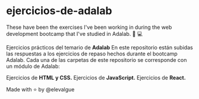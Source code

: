 # ejercicios-de-adalab
These have been the exercises I've been working in during the web development bootcamp that I've studied in Adalab. 🐶  💻

Ejercicios prácticos del temario de __Adalab__
En este repositorio están subidas las respuestas a los ejercicios de repaso hechos durante el bootcamp Adalab. Cada una de las carpetas de este repositorio se corresponde con un módulo de Adalab:

Ejercicios de __HTML y CSS.__
Ejercicios de __JavaScript.__
Ejercicios de __React.__

Made with ⭐  by @elevalgue
